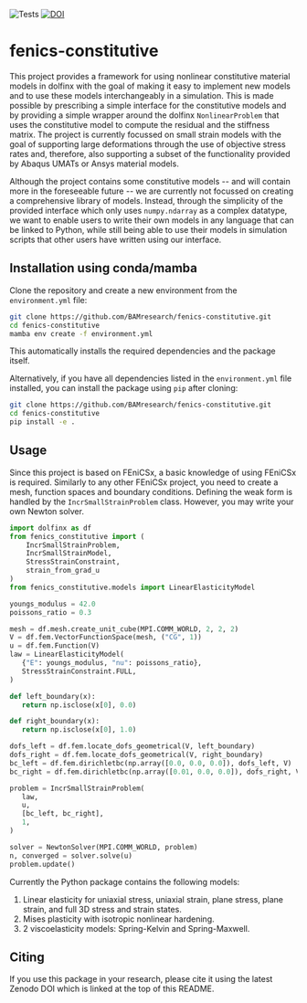 ![Tests](https://github.com/BAMresearch/fenics-constitutive/actions/workflows/pytest.yml/badge.svg) [![DOI](https://zenodo.org/badge/DOI/10.5281/zenodo.13364955.svg)](https://doi.org/10.5281/zenodo.13364955)

# fenics-constitutive

This project  provides a framework for using nonlinear constitutive material models in dolfinx with the goal of making it easy to implement new models and to use these models interchangeably in a simulation. This is made possible by prescribing a simple interface for the constitutive models and by providing a simple wrapper around the dolfinx `NonlinearProblem` that uses the constitutive model to compute the residual and the stiffness matrix. The project is currently focussed on small strain models with the goal of supporting large deformations through the use of objective stress rates and, therefore, also supporting a subset of the functionality provided by Abaqus UMATs or Ansys material models.

Although the project contains some constitutive models -- and will contain more in the foreseeable future -- we are currently not focussed on creating a comprehensive library of models. Instead, through the simplicity of the provided interface which only uses `numpy.ndarray` as a complex datatype, we want to enable users to write their own models in any language that can be linked to Python, while still being able to use their models in simulation scripts that other users have written using our interface.



## Installation using conda/mamba

Clone the repository and create a new environment from the `environment.yml` file:

```bash
git clone https://github.com/BAMresearch/fenics-constitutive.git
cd fenics-constitutive
mamba env create -f environment.yml
```
This automatically installs the required dependencies and the package itself.

Alternatively, if you have all dependencies listed in the `environment.yml` file installed, you can install the package using `pip` after cloning:

```bash
git clone https://github.com/BAMresearch/fenics-constitutive.git
cd fenics-constitutive
pip install -e .
```

## Usage

Since this project is based on FEniCSx, a basic knowledge of using FEniCSx is required. Similarly to any other FEniCSx project, you need to create a mesh, function spaces and boundary conditions. Defining the weak form is handled by the `IncrSmallStrainProblem` class. However, you may write your own Newton solver.


```python
import dolfinx as df
from fenics_constitutive import (
    IncrSmallStrainProblem, 
    IncrSmallStrainModel, 
    StressStrainConstraint, 
    strain_from_grad_u
)
from fenics_constitutive.models import LinearElasticityModel

youngs_modulus = 42.0
poissons_ratio = 0.3

mesh = df.mesh.create_unit_cube(MPI.COMM_WORLD, 2, 2, 2)
V = df.fem.VectorFunctionSpace(mesh, ("CG", 1))
u = df.fem.Function(V)
law = LinearElasticityModel(
   {"E": youngs_modulus, "nu": poissons_ratio},
   StressStrainConstraint.FULL,
)

def left_boundary(x):
   return np.isclose(x[0], 0.0)

def right_boundary(x):
   return np.isclose(x[0], 1.0)

dofs_left = df.fem.locate_dofs_geometrical(V, left_boundary)
dofs_right = df.fem.locate_dofs_geometrical(V, right_boundary)
bc_left = df.fem.dirichletbc(np.array([0.0, 0.0, 0.0]), dofs_left, V)
bc_right = df.fem.dirichletbc(np.array([0.01, 0.0, 0.0]), dofs_right, V)

problem = IncrSmallStrainProblem(
   law,
   u,
   [bc_left, bc_right],
   1,
)

solver = NewtonSolver(MPI.COMM_WORLD, problem)
n, converged = solver.solve(u)
problem.update()

```

Currently the Python package contains the following models:

1. Linear elasticity for uniaxial stress, uniaxial strain, plane stress, plane strain, and full 3D stress and strain states.
2. Mises plasticity with isotropic nonlinear hardening.
3. 2 viscoelasticity models: Spring-Kelvin and Spring-Maxwell. 

## Citing

If you use this package in your research, please cite it using the latest Zenodo DOI which is linked at the top of this README.
